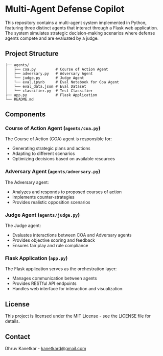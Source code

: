 # Multi-Agent Defense Copilot

This repository contains a multi-agent system implemented in Python, featuring three distinct agents that interact through a Flask web application. The system simulates strategic decision-making scenarios where defense agents compete and are evaluated by a judge.

## Project Structure

```
├── agents/
│   ├── coa.py         # Course of Action Agent
│   ├── adversary.py   # Adversary Agent
│   └── judge.py       # Judge Agent
│   └── eval.ipynb     # Eval Notebook for Coa Agent
│   └── eval_data.json # Eval Dataset
│   └── classifier.py  # Test Classifier
├── app.py             # Flask Application
└── README.md
```

## Components

### Course of Action Agent (`agents/coa.py`)
The Course of Action (COA) agent is responsible for:
- Generating strategic plans and actions
- Adapting to different scenarios
- Optimizing decisions based on available resources

### Adversary Agent (`agents/adversary.py`)
The Adversary agent:
- Analyzes and responds to proposed courses of action
- Implements counter-strategies
- Provides realistic opposition scenarios

### Judge Agent (`agents/judge.py`)
The Judge agent:
- Evaluates interactions between COA and Adversary agents
- Provides objective scoring and feedback
- Ensures fair play and rule compliance

### Flask Application (`app.py`)
The Flask application serves as the orchestration layer:
- Manages communication between agents
- Provides RESTful API endpoints
- Handles web interface for interaction and visualization

## License

This project is licensed under the MIT License - see the LICENSE file for details.

## Contact

Dhruv Kanetkar - kanetkard@gmail.com
